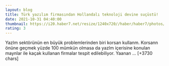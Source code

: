 ```yaml
--- 
layout: blog
title: Türk yazılım firmasından Hollandalı teknoloji devine suçüstü!
date: 2021-10-31 04:40:00
thumbnail: https://i20.haber7.net/resize/1240x720//haber/haber7/photos/2021/43/turk_yazilim_firmasindan_hollandali_teknoloji_devine_sucustu_1635655222_7382.jpg
rating: 3
---
```

Yazlm sektörünün en büyük problemlerinden biri korsan kullanm. Korsann önüne geçmek yüzde 100 mümkün olmasa da yazlm içerisine konulan maynlar ile kaçak kullanan firmalar tespit edilebiliyor. Yaanan … [+3730 chars]